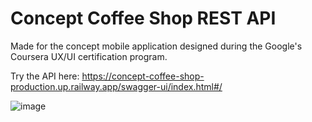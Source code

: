 # Concept Coffee Shop REST API
Made for the concept mobile application designed during the Google's Coursera UX/UI certification program.

Try the API here: https://concept-coffee-shop-production.up.railway.app/swagger-ui/index.html#/

![image](https://github.com/user-attachments/assets/4b5c3a7e-7064-4a58-80ed-30d44bf0f4c7)

